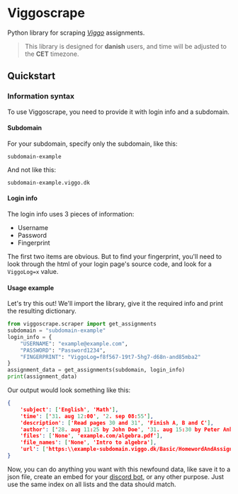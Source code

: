 # Viggoscrape

Python library for scraping *[Viggo](http://viggo.dk/)* assignments.

>This library is designed for **danish** users, and time will be adjusted to the **CET** timezone.

## Quickstart

### Information syntax

To use Viggoscrape, you need to provide it with login info and a subdomain.

#### Subdomain

For your subdomain, specify only the subdomain, like this:

`subdomain-example`

And not like this:

`subdomain-example.viggo.dk`

#### Login info

The login info uses 3 pieces of information:
-  Username
-  Password
-  Fingerprint

The first two items are obvious.
But to find your fingerprint, you'll need to look through the html of your login page's source code, and look for a `ViggoLog=x` value.

#### Usage example

Let's try this out! We'll import the library, give it the required info and print the resulting dictionary.

```python
from viggoscrape.scraper import get_assignments
subdomain = "subdomain-example"
login_info = {
    "USERNAME": "example@example.com",
    "PASSWORD": "Password1234",
    "FINGERPRINT": "ViggoLog=f8f567-19t7-5hg7-d68n-and85mba2"
}
assignment_data = get_assignments(subdomain, login_info)
print(assignment_data)
```

Our output would look something like this:
```json
{
    'subject': ['English', 'Math'],
    'time': ['31. aug 12:00', '2. sep 08:55'],
    'description': ['Read pages 30 and 31', 'Finish A, B and C'],
    'author': ['28. aug 11:25 by John Doe', '31. aug 15:30 by Peter Anker'],
    'files': ['None', 'example.com/algebra.pdf'],
    'file_names': ['None', 'Intro to algebra'],
    'url': ['https:\\example-subdomain.viggo.dk/Basic/HomewordAndAssignment/Details/1234/#modal', 'https:\\example-subdomain.viggo.dk/Basic/HomewordAndAssignment/Details/1235/#modal']
}
```

Now, you can do anything you want with this newfound data, like save it to a json file, create an embed for your [discord bot](https://github.com/nangurepo/fessor), or any other purpose. Just use the same index on all lists and the data should match.